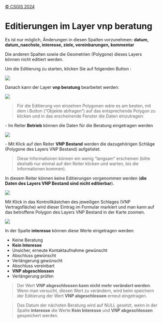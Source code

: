 <!-- the Menu -->

<link rel="stylesheet" media="all" href="./styles.css" />
<div id="logo"><a href="https://csgis.de">© CSGIS 2024</a></div>
<div id="menu"></div>
<div id="jumpMenu"></div>
<script src="./menu.js"></script>
<script src="./jumpmenu.js"></script>
<!-- the Menu -->

# Editierungen im Layer vnp beratung

Es ist nur möglich, Änderungen in diesen Spalten vorzunehmen: **datum, datum_naechste, interesse, ziele, vereinbarungen, kommentar**

Die anderen Spalten sowie die Geometrien (Polygone) dieses Layers können nicht editiert werden.

Um die Editierung zu starten, klicken Sie auf folgenden Button :

![](./images/vnp.f0055f3c-3b95-43d4-b52d-11b57bced8ab.009.png)

Danach kann der Layer  **vnp beratung** bearbeitet werden:

![](./images/vnp.f0055f3c-3b95-43d4-b52d-11b57bced8ab.010.png)

> Für die Editierung von einzelnen Polygonen wäre es am besten, mit dem i Button (“Objekte abfragen“) auf das entsprechende Polygon zu klicken und in das erscheinende Fenster die Daten einzutragen:

\- Im Reiter **Betrieb** können die Daten für die Beratung eingetragen werden

![](./images/vnp.f0055f3c-3b95-43d4-b52d-11b57bced8ab.011.png)

\- Mit Klick auf den Reiter **VNP Bestand** werden die dazugehörigen Schläge (Polygone des Layers VNP Bestand)  aufgelistet.

> Diese Informationen können ein wenig “langsam“ erscheinen (bitte deshalb nur einmal auf den Reiter klicken und warten, bis die Informationen kommen).

In diesem Reiter können keine Editierungen vorgenommen werden (**die Daten des Layers  VNP Bestand sind nicht editierbar**).

![](./images/vnp.f0055f3c-3b95-43d4-b52d-11b57bced8ab.012.png)

Mit Klick in das Kontrollkästchen des jeweiligen Schlages (VNP Vertragsfläche) wird dieser Eintrag im Formular markiert und man kann auf das betroffene Polygon des Layers VNP Bestand in der Karte zoomen.

![](./images/vnp.f0055f3c-3b95-43d4-b52d-11b57bced8ab.013.png)


In der Spalte **interesse** können diese Werte eingetragen werden:

- Keine Beratung
- **Kein Interesse**
- Unsicher, erneute Kontaktaufnahme gewünscht
- Abschluss gewünscht
- Verlängerung gewünscht
- Abschluss vereinbart
- **VNP abgeschlossen**
- Verlängerung prüfen

> Der Wert  **VNP abgeschlossen kann nicht mehr verändert werden**. Wenn man versucht, diesen Wert zu verändern, wird beim  speichern der Editierung der Wert **VNP abgeschlossen**  erneut eingetragen.

> Das Datum der nächsten Beratung wird auf NULL gesetzt, wenn in der Spalte  **interesse** die Werte **Kein Interesse** und **VNP abgeschlossen** gespeichert werden.
